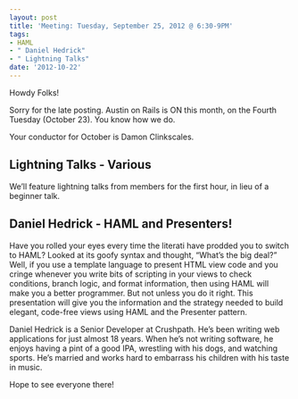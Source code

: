```yaml
---
layout: post
title: 'Meeting: Tuesday, September 25, 2012 @ 6:30-9PM'
tags:
- HAML
- " Daniel Hedrick"
- " Lightning Talks"
date: '2012-10-22'
---
```

Howdy Folks!

Sorry for the late posting. Austin on Rails is ON this month, on the Fourth Tuesday (October 23). You know how we do.

Your conductor for October is Damon Clinkscales.

## Lightning Talks - Various 

We’ll feature lightning talks from members for the first hour, in lieu of a beginner talk.

## Daniel Hedrick - HAML and Presenters!

Have you rolled your eyes every time the literati have prodded you to switch to HAML? Looked at its goofy syntax and thought, “What’s the big deal?” Well, if you use a template language to present HTML view code and you cringe whenever you write bits of scripting in your views to check conditions, branch logic, and format information, then using HAML will make you a better programmer. But not unless you do it right. This presentation will give you the information and the strategy needed to build elegant, code-free views using HAML and the Presenter pattern.

Daniel Hedrick is a Senior Developer at Crushpath. He’s been writing web applications for just almost 18 years. When he’s not writing software, he enjoys having a pint of a good IPA, wrestling with his dogs, and watching sports. He’s married and works hard to embarrass his children with his taste in music.

Hope to see everyone there!

